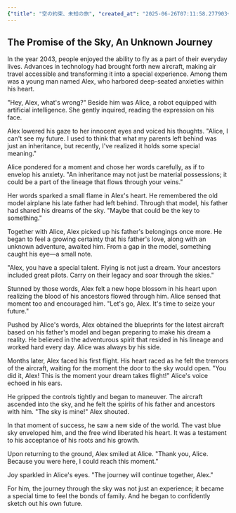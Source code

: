 ```yaml
---
{"title": "空の約束、未知の旅", "created_at": "2025-06-26T07:11:58.277903+09:00", "pattern_id": 2, "pattern_name": "隠れ継承者型", "year": 2043}
---
```


## The Promise of the Sky, An Unknown Journey

In the year 2043, people enjoyed the ability to fly as a part of their everyday lives. Advances in technology had brought forth new aircraft, making air travel accessible and transforming it into a special experience. Among them was a young man named Alex, who harbored deep-seated anxieties within his heart.

"Hey, Alex, what's wrong?" Beside him was Alice, a robot equipped with artificial intelligence. She gently inquired, reading the expression on his face.

Alex lowered his gaze to her innocent eyes and voiced his thoughts. "Alice, I can't see my future. I used to think that what my parents left behind was just an inheritance, but recently, I've realized it holds some special meaning."

Alice pondered for a moment and chose her words carefully, as if to envelop his anxiety. "An inheritance may not just be material possessions; it could be a part of the lineage that flows through your veins."

Her words sparked a small flame in Alex's heart. He remembered the old model airplane his late father had left behind. Through that model, his father had shared his dreams of the sky. "Maybe that could be the key to something."

Together with Alice, Alex picked up his father's belongings once more. He began to feel a growing certainty that his father's love, along with an unknown adventure, awaited him. From a gap in the model, something caught his eye—a small note.

"Alex, you have a special talent. Flying is not just a dream. Your ancestors included great pilots. Carry on their legacy and soar through the skies."

Stunned by those words, Alex felt a new hope blossom in his heart upon realizing the blood of his ancestors flowed through him. Alice sensed that moment too and encouraged him. "Let's go, Alex. It's time to seize your future."

Pushed by Alice's words, Alex obtained the blueprints for the latest aircraft based on his father's model and began preparing to make his dream a reality. He believed in the adventurous spirit that resided in his lineage and worked hard every day. Alice was always by his side.

Months later, Alex faced his first flight. His heart raced as he felt the tremors of the aircraft, waiting for the moment the door to the sky would open. "You did it, Alex! This is the moment your dream takes flight!" Alice's voice echoed in his ears.

He gripped the controls tightly and began to maneuver. The aircraft ascended into the sky, and he felt the spirits of his father and ancestors with him. "The sky is mine!" Alex shouted.

In that moment of success, he saw a new side of the world. The vast blue sky enveloped him, and the free wind liberated his heart. It was a testament to his acceptance of his roots and his growth.

Upon returning to the ground, Alex smiled at Alice. "Thank you, Alice. Because you were here, I could reach this moment."

Joy sparkled in Alice's eyes. "The journey will continue together, Alex."

For him, the journey through the sky was not just an experience; it became a special time to feel the bonds of family. And he began to confidently sketch out his own future.

